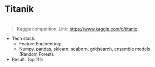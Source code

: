# Titanik<h1>
>Kaggle competition. Link: https://www.kaggle.com/c/titanic
  * Tech stack: 
    * Feature Engineering;
    * Numpy, pandas, sklearn, seaborn, gridsearch, ensemble models (Random Forest).
  * Result: Top 11%


